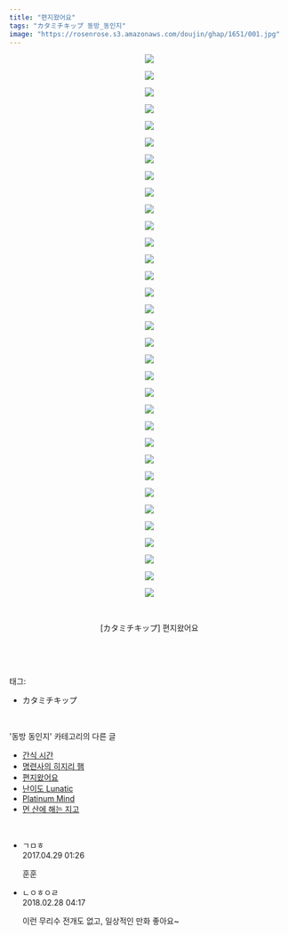 ```yaml
---
title: "편지왔어요"
tags: "カタミチキップ 동방_동인지"
image: "https://rosenrose.s3.amazonaws.com/doujin/ghap/1651/001.jpg"
---
```

<div class="article">
<p style="text-align: center; clear: none; float: none;"><img src="{{ site.imgserver1 }}/ghap/1651/001.jpg"/></p>
<p style="text-align: center; clear: none; float: none;"><img src="{{ site.imgserver1 }}/ghap/1651/002.jpg"/></p>
<p style="text-align: center; clear: none; float: none;"><img src="{{ site.imgserver1 }}/ghap/1651/003.jpg"/></p>
<p style="text-align: center; clear: none; float: none;"><img src="{{ site.imgserver1 }}/ghap/1651/004.jpg"/></p>
<p style="text-align: center; clear: none; float: none;"><img src="{{ site.imgserver1 }}/ghap/1651/005.jpg"/></p>
<p style="text-align: center; clear: none; float: none;"><img src="{{ site.imgserver1 }}/ghap/1651/006.jpg"/></p>
<p style="text-align: center; clear: none; float: none;"><img src="{{ site.imgserver1 }}/ghap/1651/007.jpg"/></p>
<p style="text-align: center; clear: none; float: none;"><img src="{{ site.imgserver1 }}/ghap/1651/008.jpg"/></p>
<p style="text-align: center; clear: none; float: none;"><img src="{{ site.imgserver1 }}/ghap/1651/009.jpg"/></p>
<p style="text-align: center; clear: none; float: none;"><img src="{{ site.imgserver1 }}/ghap/1651/010.jpg"/></p>
<p style="text-align: center; clear: none; float: none;"><img src="{{ site.imgserver1 }}/ghap/1651/011.jpg"/></p>
<p style="text-align: center; clear: none; float: none;"><img src="{{ site.imgserver1 }}/ghap/1651/012.jpg"/></p>
<p style="text-align: center; clear: none; float: none;"><img src="{{ site.imgserver1 }}/ghap/1651/013.jpg"/></p>
<p style="text-align: center; clear: none; float: none;"><img src="{{ site.imgserver1 }}/ghap/1651/014.jpg"/></p>
<p style="text-align: center; clear: none; float: none;"><img src="{{ site.imgserver1 }}/ghap/1651/015.jpg"/></p>
<p style="text-align: center; clear: none; float: none;"><img src="{{ site.imgserver1 }}/ghap/1651/016.jpg"/></p>
<p style="text-align: center; clear: none; float: none;"><img src="{{ site.imgserver1 }}/ghap/1651/017.jpg"/></p>
<p style="text-align: center; clear: none; float: none;"><img src="{{ site.imgserver1 }}/ghap/1651/018.jpg"/></p>
<p style="text-align: center; clear: none; float: none;"><img src="{{ site.imgserver1 }}/ghap/1651/019.jpg"/></p>
<p style="text-align: center; clear: none; float: none;"><img src="{{ site.imgserver1 }}/ghap/1651/020.jpg"/></p>
<p style="text-align: center; clear: none; float: none;"><img src="{{ site.imgserver1 }}/ghap/1651/021.jpg"/></p>
<p style="text-align: center; clear: none; float: none;"><img src="{{ site.imgserver1 }}/ghap/1651/022.jpg"/></p>
<p style="text-align: center; clear: none; float: none;"><img src="{{ site.imgserver1 }}/ghap/1651/023.jpg"/></p>
<p style="text-align: center; clear: none; float: none;"><img src="{{ site.imgserver1 }}/ghap/1651/024.jpg"/></p>
<p style="text-align: center; clear: none; float: none;"><img src="{{ site.imgserver1 }}/ghap/1651/025.jpg"/></p>
<p style="text-align: center; clear: none; float: none;"><img src="{{ site.imgserver1 }}/ghap/1651/026.jpg"/></p>
<p style="text-align: center; clear: none; float: none;"><img src="{{ site.imgserver1 }}/ghap/1651/027.jpg"/></p>
<p style="text-align: center; clear: none; float: none;"><img src="{{ site.imgserver1 }}/ghap/1651/028.jpg"/></p>
<p style="text-align: center; clear: none; float: none;"><img src="{{ site.imgserver1 }}/ghap/1651/029.jpg"/></p>
<p style="text-align: center; clear: none; float: none;"><img src="{{ site.imgserver1 }}/ghap/1651/030.jpg"/></p>
<p style="text-align: center; clear: none; float: none;"><img src="{{ site.imgserver1 }}/ghap/1651/031.jpg"/></p>
<p style="text-align: center; clear: none; float: none;"><img src="{{ site.imgserver1 }}/ghap/1651/032.jpg"/></p>
<p style="text-align: center; clear: none; float: none;"><img src="{{ site.imgserver1 }}/ghap/1651/033.jpg"/></p>
<p style="text-align: center; clear: none; float: none;"><br/></p>
<p style="text-align: center; clear: none; float: none;">[カタミチキップ] 편지왔어요</p>
<p><br/></p>
</div><br/>
<div class="tagTrail">
<p>태그: </p>
<ul>
<li>カタミチキップ</li>
</ul>
</div><br/>
<div class="another">
<p>'동방 동인지' 카테고리의 다른 글</p>
<ul>
<li><a href="/ghap_1653">간식 시간</a></li>
<li><a href="/ghap_1652">명련사의 히지리 햄</a></li>
<li><a href="/ghap_1651">편지왔어요</a></li>
<li><a href="/ghap_1650">난이도 Lunatic</a></li>
<li><a href="/ghap_1648">Platinum Mind</a></li>
<li><a href="/ghap_1647">먼 산에 해는 지고</a></li>
</ul>
</div><br/>
<div class="cb_module cb_fluid">
<div class="cb_wrt cb_profile">
<div class="comment">
<ul>
<li class="cb_thumb_off" id="comment14976820">
<div class="cb_comment_area">
<div class="cb_info_area">
<div class="cb_section">
<span class="cb_nick_name">ㄱㅁㅎ</span>
</div>
<div class="cb_section">
<span class="cb_date">2017.04.29 01:26 </span>
</div>
</div>
<div class="cb_dsc_comment">
<p class="cb_dsc">
											훈훈
										</p>
</div>
</div></li>
<li class="cb_thumb_off" id="comment15208566">
<div class="cb_comment_area">
<div class="cb_info_area">
<div class="cb_section">
<span class="cb_nick_name">ㄴㅇㅎㅇㄹ</span>
</div>
<div class="cb_section">
<span class="cb_date">2018.02.28 04:17 </span>
</div>
</div>
<div class="cb_dsc_comment">
<p class="cb_dsc">
											이런 무리수 전개도 없고, 일상적인 만화 좋아요~
										</p>
</div>
</div></li>
</ul>
</div>
</div><!-- commentList close -->
</div><br/>
